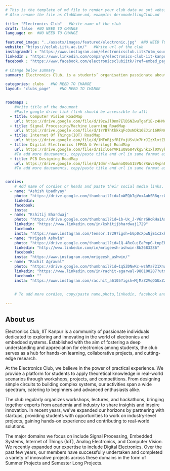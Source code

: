 ```yaml
---
# This is the template of md file to render your club data on snt website. The below example is of Aeromodelling Club, please modify the data according to your clunb.
# Also rename the file as ClubName.md, example: AeromodellingClub.md

title: "Electronics Club"   #Write name of the club
draft: false  #NO NEED TO CHANGE
language: en  #NO NEED TO CHANGE

featured_image: "../assets/images/featured/electronic.jpg"  #NO NEED TO CHANGE
website: "https://eclub.iitk.ac.in/"   #Write url of the club
instagramUrl : "https://www.instagram.com/electronicsclub.iitk?utm_source=ig_web_button_share_sheet&igsh=ZDNlZDc0MzIxNw=="
linkedIn : "https://www.linkedin.com/company/electronics-club-iit-kanpur/mycompany/?viewAsMember=true"
facebook : "https://www.facebook.com/electronicsclubiitk/?ref=embed_page"

# Change below summary
summary: Electronics Club, is a students’ organisation passionate about electronics and technology, coming together to explore, learn, and innovate. Our club provides a collaborative environment where members can work on exciting projects, enhance their skills, and connect with like-minded individuals. Whether you're a beginner or an experienced enthusiast, you'll find opportunities to engage in hands-on activities, attend workshops, and participate in competitions.

categories: clubs   #NO NEED TO CHANGE
layout: "clubs_page"    #NO NEED TO CHANGE


roadmaps :
    #Write title of the document
    #Paste google drive link (link should be accessible to all)
  - title: Computer Vision RoadMap
    url: https://drive.google.com/file/d/19zwJl0nm7ElBSNZwuTgaf1E-z4HMcGQY/view?usp=sharing
  - title: Signal Processing/Machine Learning RoadMap
    url: https://drive.google.com/file/d/1rYB7htkkkqFcOxNDk16EJin16RFNHwi9/view?usp=sharing
  - title: Internet Of Things(IOT) RoadMap
    url: https://drive.google.com/file/d/1MFnRjsfRIfxjUSvUx7HrJIzXlxtZB7zH/view?usp=sharing
  - title: Digital Electronics (FPGA & Verilog) RoadMap
    url: https://drive.google.com/file/d/1iclQeYVRIuO8684Vkg5nk1xl0XVykGZx/view?usp=sharing
    #To add more doucuments, copy/paste title and url in same format as above.
  - title: PCB Designing RoadMap
    url: https://drive.google.com/file/d/1dmr-nAwmnoQ0oS15VNcrRWv5RvpnFQis/view?usp=sharing
    #To add more doucuments, copy/paste title and url in same format as above.


cordies:
    # Add name of cordies or heads and paste their social media links.
  - name: "Ashish Upadhyay"
    photo: "https://drive.google.com/thumbnail?id=1oWEQb7gVoxAuhSR8qrcQyQo33m8_FkU8&sz=w1000"
    linkedin: 
    facebook: 
    insta:
  - name: "Kshitij Bhardwaj"
    photo: "https://drive.google.com/thumbnail?id=1b-Ux_J-V6nrGHoRHa1As-nfybJZthY5X&sz=w1000"
    linkedin: "https://www.linkedin.com/in/kshitijbhardwaj1729"
    facebook: 
    insta: "https://www.instagram.com/tensor.1729?igsh=bGp0cXpwNjE1c2xk"
  - name: "Mrigesh Ashwin"
    photo: "https://drive.google.com/thumbnail?id=1Q-4ReGujEaPmpG-tnpEFDABcqNHVO4UE&sz=w1000"
    linkedin: "http://www.linkedin.com/in/mrigeesh-ashwin-8b2683286"
    facebook: 
    insta: "https://www.instagram.com/mrigeesh_ashwin/"
  - name: "Rachit Agrawal"
    photo: "https://drive.google.com/thumbnail?id=1q5Z0NwKc-wzhMa721XnwO1VRLWUjZ4vM&sz=w1000"
    linkedin: "https://www.linkedin.com/in/rachit-agarwal-980100287?utm_source=share&utm_campaign=share_via&utm_content=profile&utm_medium=android_app"
    facebook: ""
    insta: "https://www.instagram.com/rac.hit_a6105?igsh=MjMzZ2VqOGUxZzF2"


    # To add more cordies, copy/paste name,photo,linkedin, facebook and insta in same format as above.
    
---
```


<!-- Write about us section -->
## About us
Electronics Club, IIT Kanpur is a community of passionate individuals dedicated to exploring and innovating in the world of electronics and embedded systems. Established with the aim of fostering a deep understanding and appreciation for electronics among students, the club serves as a hub for hands-on learning, collaborative projects, and cutting-edge research.

At the Electronics Club, we believe in the power of practical experience. We provide a platform for students to apply theoretical knowledge in real-world scenarios through workshops, projects, and competitions. From designing simple circuits to building complex systems, our activities span a wide spectrum, catering to beginners and advanced enthusiasts alike.

The club regularly organizes workshops, lectures, and hackathons, bringing together experts from academia and industry to share insights and inspire innovation.  In recent years, we've expanded our horizons by partnering with startups, providing students with opportunities to work on industry-level projects, gaining hands-on experience and contributing to real-world solutions.

The major domains we focus on include Signal Processing, Embedded Systems, Internet of Things (IoT), Analog Electronics, and Computer Vision. We recently expanded our expertise to include Digital Electronics. Over the past few years, our members have successfully undertaken and completed a variety of innovative projects across these domains in the form of Summer Projects and Semester Long Projects.